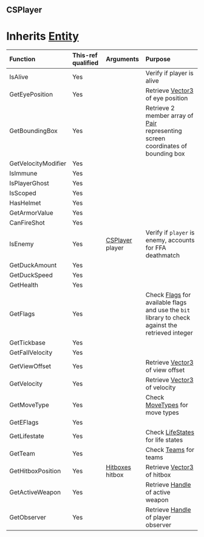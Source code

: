 ## CSPlayer

# Inherits [Entity](docs/types/../../Entity.md)

| Function | This-ref qualified | Arguments | Purpose |
| :-- | :-- | :-- | :-- |
| IsAlive | Yes | | Verify if player is alive |
| GetEyePosition | Yes | | Retrieve [Vector3](docs/types/../../Vector3.md) of eye position |
| GetBoundingBox | Yes | | Retrieve 2 member array of [Pair](docs/types/../../Pair.md) representing screen coordinates of bounding box |
| GetVelocityModifier | Yes | |  |
| IsImmune | Yes | |  |
| IsPlayerGhost | Yes | |  |
| IsScoped | Yes | | |
| HasHelmet | Yes | | |
| GetArmorValue | Yes | |  |
| CanFireShot | Yes | |  |
| IsEnemy | Yes | [CSPlayer](docs/types/../../CSPlayer.md) player | Verify if `player` is enemy, accounts for FFA deathmatch |
| GetDuckAmount | Yes | | |
| GetDuckSpeed | Yes | | |
| GetHealth | Yes | | |
| GetFlags | Yes | | Check [Flags](docs/enums/../../../enums/Flags.md) for available flags and use the `bit` library to check against the retrieved integer |
| GetTickbase | Yes | | |
| GetFallVelocity | Yes | | |
| GetViewOffset | Yes | | Retrieve [Vector3](docs/types/../../Vector3.md) of view offset |
| GetVelocity | Yes | | Retrieve [Vector3](docs/types/../../Vector3.md) of velocity |
| GetMoveType | Yes | | Check [MoveTypes](docs/enums/../../../enums/MoveTypes.md) for move types |
| GetEFlags | Yes | | |
| GetLifestate | Yes | | Check [LifeStates](docs/enum/../../../enums/LifeStates.md) for life states |
| GetTeam | Yes | | Check [Teams](docs/enum/../../../enums/Teams.md) for teams |
| GetHitboxPosition | Yes | [Hitboxes](docs/enum/../../../enums/Hitboxes.md) hitbox | Retrieve [Vector3](docs/types/../../Vector3.md) of hitbox |
| GetActiveWeapon | Yes | | Retrieve [Handle](docs/types/../../Handle.md) of active weapon |
| GetObserver | Yes | | Retrieve [Handle](docs/types/../../Handle.md) of player observer |